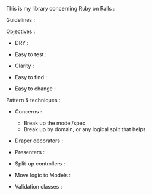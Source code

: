 This is my library concerning Ruby on Rails :

Guidelines :

Objectives : 

- DRY :

- Easy to test :

- Clarity :

- Easy to find :

- Easy to change :

Pattern & techniques :

- Concerns : 
    * Break up the model/spec
    * Break up by domain, or any logical split that helps

- Draper decorators :
- Presenters :
- Split-up controllers :
- Move logic to Models :
- Validation classes :
